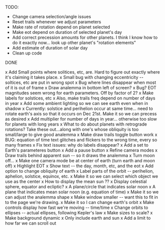 TODO:

* Change camera selection/angle issues
* Reset trails whenever we adjust parameters
* Make rate of rotation depend on planet selected
* Make eot depend on duration of selected planet's day
* Add correct precession amounts for other planets. I think I know how to do it exactly now... look up other planet's "rotation elements"
* Add estimate of duration of solar day
* Clean up code

DONE

x Add Small points where solitices, etc, are. Hard to figure out exactly where it's claiming it takes place.
x Small bug with changing eccentricity -- soltices, etc are put in wrong spot
x Bug where lines disappear when most of it is out of frame
x Draw analemma in bottom left of screen?
x Bug? EOT magnitudes seem wrong for earth parameters. Off by factor of 2?
x Make labels for solstices, etc
x Also, make trails freq depend on number of days in year
x Add some ambient lighting so we can see earth even when in shadow
x Currently: solstice and perihelion occur at same time... need to rotate earth's axis so that it occurs
  on Dec 21st. Make it so we can precess as desired
x Add multiplier for number of days in year... otherwise too slow for planets with long years
x What to do about planets with retrograde rotations?
  Take these out...along with one's whose obliquity is too small/large to give good analemma
x Make draw trails toggle button work
x BUG: equation of time text glitches and flickers to the wrong time, every so many frames
x Fix text issues: why do labels disappear?
x Add a set to Earth's parameteres button
x Add a pause button
x Refine camera modes
x Draw trails behind apparent sun -- so it draws the analemma
x Turn moon off...
x Make one camera mode be at center of earth (turn earth and moon off)
x Highlight EOT
x Show text -- the day, month, etc, and the eot
x Add option to change obliquity of earth
x Label parts of the orbit -- perihelion, aphelion, solstice, equinox, etc.
x Make it so we can select which object we use as the center
x How to display the mean sun ??
x Display celestial sphere, equator and ecliptic?
x A plane/circle that indicates solar noon
x A plane that indicates mean solar noon (e.g. equation of time)
x Make it so we can adjust the analemma shape
x Make window smaller -- want this to fit in to the page we're drawing. 
x Make it so I can change earth's orbit
x Make controls display how fast we're moving -- time/time
x Change orbits to ellipses -- actual ellipses, following Kepler's law
x Make sizes to scale?
x Make background dynamic
x Only include earth and sun
x Add a limit to how far we can scroll out

